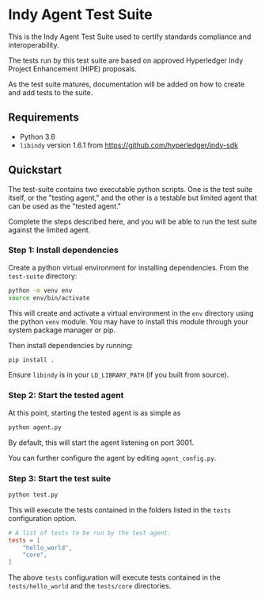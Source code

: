 Indy Agent Test Suite
=====================

This is the Indy Agent Test Suite used to certify standards compliance and interoperability.

The tests run by this test suite are based on approved Hyperledger Indy Project Enhancement (HIPE) proposals.

As the test suite matures, documentation will be added on how to create and add tests to the suite.

Requirements
------------
- Python 3.6
- `libindy` version 1.6.1 from https://github.com/hyperledger/indy-sdk

Quickstart
----------

The test-suite contains two executable python scripts. One is the test suite itself, or the "testing agent," and the
other is a testable but limited agent that can be used as the "tested agent."

Complete the steps described here, and you will be able to run the test suite against the limited agent.

### Step 1: Install dependencies
Create a python virtual environment for installing dependencies. From the `test-suite` directory:

```sh
python -m venv env
source env/bin/activate
```

This will create and activate a virtual environment in the `env` directory using the python `venv` module. You may
have to install this module through your system package manager or pip.

Then install dependencies by running:

```sh
pip install .
```

Ensure `libindy` is in your `LD_LIBRARY_PATH` (if you built from source).

### Step 2: Start the tested agent

At this point, starting the tested agent is as simple as

```sh
python agent.py
```

By default, this will start the agent listening on port 3001.

You can further configure the agent by editing `agent_config.py`.

### Step 3: Start the test suite

```sh
python test.py
```

This will execute the tests contained in the folders listed in the `tests` configuration option.

```toml
# A list of tests to be run by the test agent.
tests = [
    "hello_world",
	"core",
]
```

The above `tests` configuration will execute tests contained in the `tests/hello_world` and the `tests/core`
directories.
